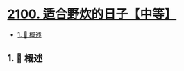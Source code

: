 # [2100. 适合野炊的日子【中等】](https://github.com/Tdahuyou/TNotes.leetcode/tree/main/notes/2100.%20%E9%80%82%E5%90%88%E9%87%8E%E7%82%8A%E7%9A%84%E6%97%A5%E5%AD%90%E3%80%90%E4%B8%AD%E7%AD%89%E3%80%91)

<!-- region:toc -->

- [1. 📝 概述](#1--概述)

<!-- endregion:toc -->

## 1. 📝 概述
